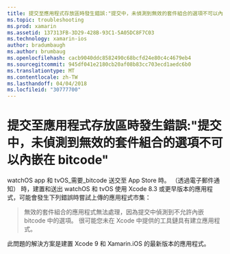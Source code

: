 ```yaml
---
title: 提交至應用程式存放區時發生錯誤:"提交中，未偵測到無效的套件組合的選項不可以內嵌在 bitcode"
ms.topic: troubleshooting
ms.prod: xamarin
ms.assetid: 137313FB-3D29-428B-93C1-5A05DC8F7C03
ms.technology: xamarin-ios
author: bradumbaugh
ms.author: brumbaug
ms.openlocfilehash: cacb9040ddc8582490c68bcfd24e80c4c4679eb4
ms.sourcegitcommit: 945df041e2180cb20af08b83cc703ecd1aedc6b0
ms.translationtype: MT
ms.contentlocale: zh-TW
ms.lasthandoff: 04/04/2018
ms.locfileid: "30777700"
---
```

# <a name="error-when-submitting-to-app-store-invalid-bundle---options-not-allowed-to-be-embedded-in-bitcode-are-detected-in-the-submission"></a>提交至應用程式存放區時發生錯誤:"提交中，未偵測到無效的套件組合的選項不可以內嵌在 bitcode"

watchOS app 和 tvOS_需要_bitcode 送交至 App Store 時。 （透過電子郵件通知） 時，建置和送出 watchOS 和 tvOS 使用 Xcode 8.3 或更早版本的應用程式，可能會發生下列錯誤時嘗試上傳的應用程式市集：

>無效的套件組合的應用程式無法處理，因為提交中偵測到不允許內嵌 bitcode 中的選項。 很可能您未在 Xcode 中提供的工具鏈具有建立應用程式。

此問題的解決方案是建置 Xcode 9 和 Xamarin.iOS 的最新版本的應用程式。
